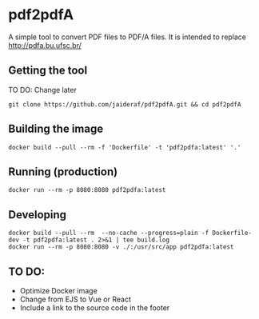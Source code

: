 # pdf2pdfA

A simple tool to convert PDF files to PDF/A files. It is intended to replace http://pdfa.bu.ufsc.br/

## Getting the tool

TO DO: Change later

```
git clone https://github.com/jaideraf/pdf2pdfA.git && cd pdf2pdfA
```

## Building the image

```
docker build --pull --rm -f 'Dockerfile' -t 'pdf2pdfa:latest' '.'
```

## Running (production)

```
docker run --rm -p 8080:8080 pdf2pdfa:latest
```

## Developing

```
docker build --pull --rm  --no-cache --progress=plain -f Dockerfile-dev -t pdf2pdfa:latest . 2>&1 | tee build.log
docker run --rm -p 8080:8080 -v ./:/usr/src/app pdf2pdfa:latest
```

## TO DO:

- Optimize Docker image
- Change from EJS to Vue or React
- Include a link to the source code in the footer

